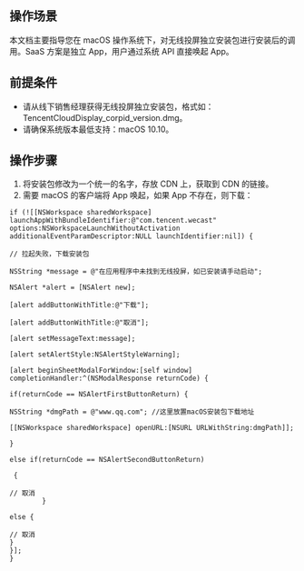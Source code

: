 ## 操作场景
本文档主要指导您在 macOS 操作系统下，对无线投屏独立安装包进行安装后的调用。SaaS 方案是独立 App，用户通过系统 API 直接唤起 App。

## 前提条件
- 请从线下销售经理获得无线投屏独立安装包，格式如：TencentCloudDisplay_corpid_version.dmg。
- 请确保系统版本最低支持：macOS 10.10。



## 操作步骤
1. 将安装包修改为一个统一的名字，存放 CDN 上，获取到 CDN 的链接。
2. 需要 macOS 的客户端将 App 唤起，如果 App 不存在，则下载：
```
if (![[NSWorkspace sharedWorkspace] launchAppWithBundleIdentifier:@"com.tencent.wecast" options:NSWorkspaceLaunchWithoutActivation additionalEventParamDescriptor:NULL launchIdentifier:nil]) {

// 拉起失败，下载安装包

NSString *message = @"在应用程序中未找到无线投屏，如已安装请手动启动";

NSAlert *alert = [NSAlert new];

[alert addButtonWithTitle:@"下载"];

[alert addButtonWithTitle:@"取消"];

[alert setMessageText:message];

[alert setAlertStyle:NSAlertStyleWarning];

[alert beginSheetModalForWindow:[self window] completionHandler:^(NSModalResponse returnCode) {

if(returnCode == NSAlertFirstButtonReturn) {

NSString *dmgPath = @"www.qq.com"; //这里放置macOS安装包下载地址

[[NSWorkspace sharedWorkspace] openURL:[NSURL URLWithString:dmgPath]];

}

else if(returnCode == NSAlertSecondButtonReturn)

 {

// 取消
        }

else {

// 取消
}
}];
}

```
